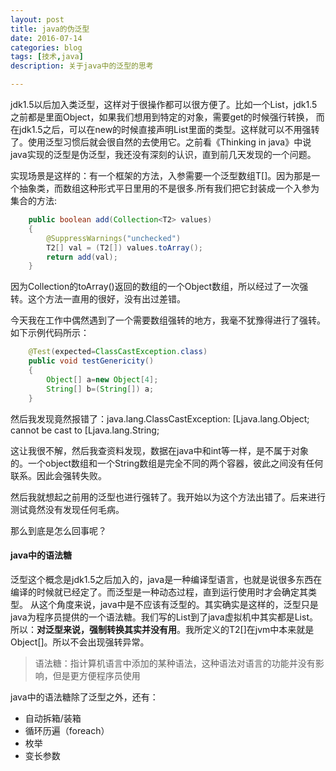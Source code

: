 ```yaml
---
layout: post
title: java的伪泛型
date: 2016-07-14
categories: blog
tags: [技术,java]
description: 关于java中的泛型的思考

---
```


jdk1.5以后加入类泛型，这样对于很操作都可以很方便了。比如一个List，jdk1.5之前都是里面Object，如果我们想用到特定的对象，需要get的时候强行转换，
而在jdk1.5之后，可以在new的时候直接声明List里面的类型。这样就可以不用强转了。使用泛型习惯后就会很自然的去使用它。之前看《Thinking in java》中说java实现的泛型是伪泛型，我还没有深刻的认识，直到前几天发现的一个问题。

实现场景是这样的：有一个框架的方法，入参需要一个泛型数组T[]。因为那是一个抽象类，而数组这种形式平日里用的不是很多.所有我们把它封装成一个入参为集合的方法:

```java
	public boolean add(Collection<T2> values)
	{
		@SuppressWarnings("unchecked")
		T2[] val = (T2[]) values.toArray();
		return add(val);
	}
```

因为Collection的toArray()返回的数组的一个Object数组，所以经过了一次强转。这个方法一直用的很好，没有出过差错。


今天我在工作中偶然遇到了一个需要数组强转的地方，我毫不犹豫得进行了强转。如下示例代码所示：

```java
	@Test(expected=ClassCastException.class)
	public void testGenericity()
	{
		Object[] a=new Object[4];
		String[] b=(String[]) a;
	}
```

然后我发现竟然报错了：java.lang.ClassCastException: [Ljava.lang.Object; cannot be cast to [Ljava.lang.String;

这让我很不解，然后我查资料发现，数据在java中和int等一样，是不属于对象的。一个object数组和一个String数组是完全不同的两个容器，彼此之间没有任何联系。因此会强转失败。

然后我就想起之前用的泛型也进行强转了。我开始以为这个方法出错了。后来进行测试竟然没有发现任何毛病。

那么到底是怎么回事呢？

#### java中的语法糖

泛型这个概念是jdk1.5之后加入的，java是一种编译型语言，也就是说很多东西在编译的时候就已经定了。而泛型是一种动态过程，直到运行使用时才会确定其类型。
从这个角度来说，java中是不应该有泛型的。其实确实是这样的，泛型只是java为程序员提供的一个语法糖。我们写的List<T>到了java虚拟机中其实都是List<Object>。所以：**对泛型来说，强制转换其实并没有用**。我所定义的T2[]在jvm中本来就是Object[]。所以不会出现强转异常。

>语法糖：指计算机语言中添加的某种语法，这种语法对语言的功能并没有影响，但是更方便程序员使用

java中的语法糖除了泛型之外，还有：

 - 自动拆箱/装箱
 - 循环历遍（foreach）
 - 枚举
 - 变长参数
 



